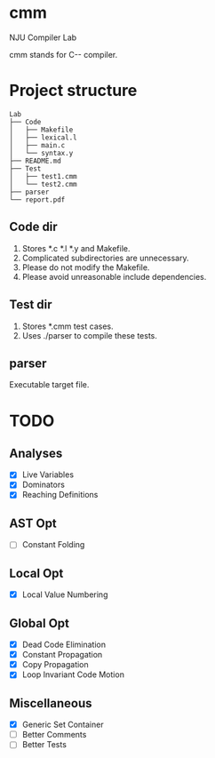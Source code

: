 # cmm
NJU Compiler Lab

cmm stands for C-- compiler.

# Project structure

```
Lab
├── Code
│   ├── Makefile
│   ├── lexical.l
│   ├── main.c
│   └── syntax.y
├── README.md
├── Test
│   ├── test1.cmm
│   └── test2.cmm
├── parser
└── report.pdf
```

## Code dir

1. Stores *.c *.l *.y and Makefile.
2. Complicated subdirectories are unnecessary.
3. Please do not modify the Makefile.
4. Please avoid unreasonable include dependencies.

## Test dir

1. Stores *.cmm test cases.
2. Uses ./parser to compile these tests.

## parser

Executable target file.

# TODO

## Analyses

- [X] Live Variables
- [X] Dominators
- [X] Reaching Definitions

## AST Opt

- [ ] Constant Folding

## Local Opt

- [X] Local Value Numbering

## Global Opt

- [X] Dead Code Elimination
- [X] Constant Propagation
- [X] Copy Propagation
- [X] Loop Invariant Code Motion

## Miscellaneous

- [X] Generic Set Container
- [ ] Better Comments
- [ ] Better Tests